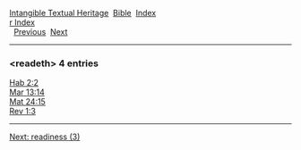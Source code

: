 [Intangible Textual Heritage](../../index)  [Bible](../index) 
[Index](index)   
[r Index](_r_)  
  [Previous](c09172)  [Next](c09174) 

------------------------------------------------------------------------

### &lt;readeth&gt; 4 entries

[Hab 2:2](../kjv/hab002.htm#002)  
[Mar 13:14](../kjv/mar013.htm#014)  
[Mat 24:15](../kjv/mat024.htm#015)  
[Rev 1:3](../kjv/rev001.htm#003)  

------------------------------------------------------------------------

[Next: readiness (3)](c09174)
